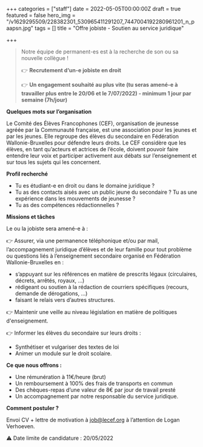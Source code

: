 +++
categories = ["staff"]
date = 2022-05-05T00:00:00Z
draft = true
featured = false
hero_img = "/v1629295509/228382301_530965411291207_7447004192280961201_n_paapsn.jpg"
tags = []
title = "Offre jobiste - Soutien au service juridique"

+++
> Notre équipe de permanent-es est à la recherche de son ou sa nouvelle collègue !
>
> 👉 **Recrutement d‘un-e jobiste en droit**
>
> 👉 **Un engagement souhaité au plus vite (tu seras amené-e à travailler plus entre le 20/06 et le 7/07/2022) - minimum 1 jour par semaine (7h/jour)**

  
**Quelques mots sur l’organisation**

Le Comité des Élèves Francophones (CEF), organisation de jeunesse agréée par la Communauté française, est une association pour les jeunes et par les jeunes. Elle regroupe des élèves du secondaire en Fédération Wallonie-Bruxelles pour défendre leurs droits. Le CEF considère que les élèves, en tant qu’acteurs et actrices de l’école, doivent pouvoir faire entendre leur voix et participer activement aux débats sur l’enseignement et sur tous les sujets qui les concernent.

**Profil recherché**

* Tu es étudiant-e en droit ou dans le domaine juridique ?
* Tu as des contacts aisés avec un public jeune du secondaire ? Tu as une expérience dans les mouvements de jeunesse ?
* Tu as des compétences rédactionnelles ?

**Missions et tâches**

Le ou la jobiste sera amené-e à :

👉​ Assurer, via une permanence téléphonique et/ou par mail, l’accompagnement juridique d’élèves et de leur famille pour tout problème ou questions liés à l’enseignement secondaire organisé en Fédération Wallonie-Bruxelles en :

* s’appuyant sur les références en matière de prescrits légaux (circulaires, décrets, arrêtés, royaux, …)
* rédigeant ou soutien à la rédaction de courriers spécifiques (recours, demande de dérogations, …)
* faisant le relais vers d’autres structures.

👉 Maintenir une veille au niveau législation en matière de politiques d'enseignement.

👉 Informer les élèves du secondaire sur leurs droits :

* Synthétiser et vulgariser des textes de loi
* Animer un module sur le droit scolaire.

**Ce que nous offrons :**

* Une rémunération à 11€/heure (brut)
* Un remboursement à 100% des frais de transports en commun
* Des chèques-repas d’une valeur de 8€ par jour de travail presté
* Un accompagnement par notre responsable du service juridique.

**Comment postuler ?**

Envoi CV + lettre de motivation à [job@lecef.org](mailto:job@lecef.org) à l’attention de Logan Verhoeven.

⚠️ Date limite de candidature : 20/05/2022